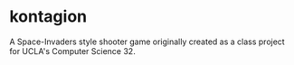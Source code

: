 # kontagion

A Space-Invaders style shooter game originally created as a class project for UCLA's Computer Science 32. 
